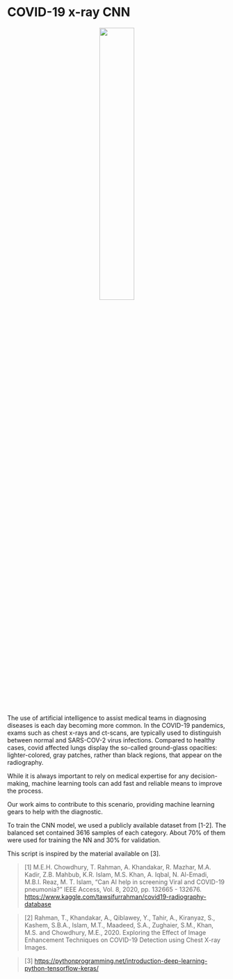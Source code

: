 # COVID-19 x-ray CNN

<p align="center"><img src="https://specials-images.forbesimg.com/imageserve/5fc3d7e77159da32978948e1/960x0.jpg?cropX1=629&cropX2=4901&cropY1=0&cropY2=3264" width="40%"></p>

The use of artificial intelligence to assist medical teams in diagnosing diseases is each day becoming more common. In the COVID-19 pandemics, exams such as chest x-rays and ct-scans, are typically used to distinguish between normal and SARS-COV-2 virus infections. Compared to healthy cases, covid affected lungs display the so-called ground-glass opacities: lighter-colored, gray patches, rather than black regions, that appear on the radiography. 

While it is always important to rely on medical expertise for any decision-making, machine learning tools can add fast and reliable means to improve the process. 

Our work aims to contribute to this scenario, providing machine learning gears to help with the diagnostic. 

To train the CNN model, we used a publicly available dataset from [1-2]. The balanced set contained 3616 samples of each category. About 70% of them were used for training the NN and 30% for validation. 

This script is inspired by the material available on [3].

> [1] M.E.H. Chowdhury, T. Rahman, A. Khandakar, R. Mazhar, M.A. Kadir, Z.B. Mahbub, K.R. Islam, M.S. Khan, A. Iqbal, N. Al-Emadi, M.B.I. Reaz, M. T. Islam, “Can AI help in screening Viral and COVID-19 pneumonia?” IEEE Access, Vol. 8, 2020, pp. 132665 - 132676. https://www.kaggle.com/tawsifurrahman/covid19-radiography-database

> [2] Rahman, T., Khandakar, A., Qiblawey, Y., Tahir, A., Kiranyaz, S., Kashem, S.B.A., Islam, M.T., Maadeed, S.A., Zughaier, S.M., Khan, M.S. and Chowdhury, M.E., 2020. Exploring the Effect of Image Enhancement Techniques on COVID-19 Detection using Chest X-ray Images.

> [3] https://pythonprogramming.net/introduction-deep-learning-python-tensorflow-keras/
